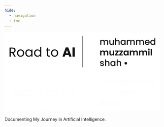 ```yaml
---
hide:
  - navigation
  - toc
---
```


<script src="https://cdnjs.cloudflare.com/ajax/libs/three.js/r134/three.min.js"></script>
<script src="https://cdn.jsdelivr.net/npm/vanta@latest/dist/vanta.globe.min.js"></script>

<div id="vanta-background" class="landing-page">
  <div class="hero-content">
    <img src="assets/images/white-bg-3.png" alt="Road to AI Logo" class="hero-logo light-logo">
    <img src="assets/images/dark-bg-3.png" alt="Road to AI Logo" class="hero-logo dark-logo">
    <!-- <h1>Road to AI</h1> -->
    <p>Documenting My Journey in Artificial Intelligence.</p>
    <!-- <a href="/ZeroToHero/" class="hero-button">Start Learning</a> -->
  </div>
</div>

<script>
var vantaEffect = VANTA.GLOBE({
  el: "#vanta-background.landing-page",
  mouseControls: true,
  touchControls: true,
  gyroControls: false,
  scale: 1.00,
  scaleMobile: 1.00,
  color: document.body.getAttribute('data-md-color-scheme') === 'slate' ? 0xffffff : 0x121212,
  color2: document.body.getAttribute('data-md-color-scheme') === 'slate' ? 0xffffff : 0x121212,
  backgroundColor: document.body.getAttribute('data-md-color-scheme') === 'slate' ? 0x121212 : 0xffffff
});

// Set up observer for theme changes
var observer = new MutationObserver(function(mutations) {
  mutations.forEach(function(mutation) {
    if (mutation.attributeName === 'data-md-color-scheme') {
      var newScheme = document.body.getAttribute('data-md-color-scheme');
      var newOptions = {
        color: newScheme === 'slate' ? 0xffffff : 0x121212,
        color2: newScheme === 'slate' ? 0xffffff : 0x121212,
        backgroundColor: newScheme === 'slate' ? 0x121212 : 0xffffff
      };
      vantaEffect.setOptions(newOptions);
    }
  });
});
observer.observe(document.body, {
  attributes: true,
  attributeFilter: ['data-md-color-scheme']
});
</script>
